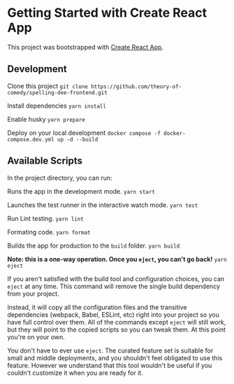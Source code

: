 # Getting Started with Create React App

This project was bootstrapped with [Create React App](https://github.com/facebook/create-react-app).

## Development

Clone this project
`git clone https://github.com/theory-of-comedy/spelling-dee-frontend.git`

Install dependencies
`yarn install`

Enable husky
`yarn prepare`

Deploy on your local development 
`docker compose -f docker-compose.dev.yml up -d --build`

## Available Scripts

In the project directory, you can run:

Runs the app in the development mode.
`yarn start`

Launches the test runner in the interactive watch mode.
`yarn test`

Run Lint testing.
`yarn lint`

Formating code.
`yarn format`

Builds the app for production to the `build` folder.
`yarn build`

**Note: this is a one-way operation. Once you `eject`, you can't go back!**
`yarn eject`

If you aren't satisfied with the build tool and configuration choices, you can `eject` at any time. This command will remove the single build dependency from your project.

Instead, it will copy all the configuration files and the transitive dependencies (webpack, Babel, ESLint, etc) right into your project so you have full control over them. All of the commands except `eject` will still work, but they will point to the copied scripts so you can tweak them. At this point you're on your own.

You don't have to ever use `eject`. The curated feature set is suitable for small and middle deployments, and you shouldn't feel obligated to use this feature. However we understand that this tool wouldn't be useful if you couldn't customize it when you are ready for it.